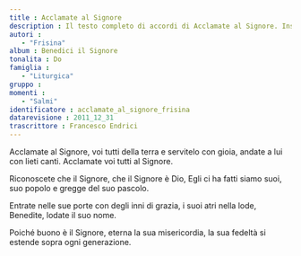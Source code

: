 ```yaml
--- 
title : Acclamate al Signore
description : Il testo completo di accordi di Acclamate al Signore. Inseriscila nel tuo canzoniere!
autori : 
   - "Frisina"
album : Benedici il Signore
tonalita : Do
famiglia : 
   - "Liturgica"
gruppo : 
momenti : 
   - "Salmi"
identificatore : acclamate_al_signore_frisina
datarevisione : 2011_12_31
trascrittore : Francesco Endrici
--- 
```




Acclamate al Signore, voi tutti della terra
e servitelo con gioia, andate a lui con lieti canti.
Acclamate voi tutti  al Signore.


Riconoscete che il Signore,
che il Signore è Dio,
Egli ci ha fatti siamo suoi,
suo popolo e gregge del suo pascolo.


Entrate nelle sue porte
con degli inni di grazia,
i suoi atri nella lode,
Benedite, lodate il suo nome.


Poiché buono è il Signore,
eterna la sua misericordia,
la sua fedeltà si estende
sopra ogni generazione.


